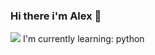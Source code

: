 ### Hi there i'm Alex 👋

<img src="C:\Users\admin\Downloads\icons8.png"> I'm currently learning: python 

